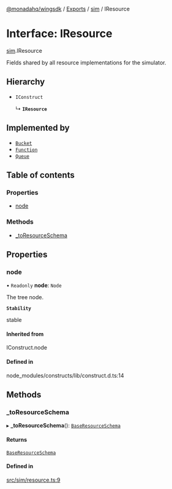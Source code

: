 [@monadahq/wingsdk](../README.md) / [Exports](../modules.md) / [sim](../modules/sim.md) / IResource

# Interface: IResource

[sim](../modules/sim.md).IResource

Fields shared by all resource implementations for the simulator.

## Hierarchy

- `IConstruct`

  ↳ **`IResource`**

## Implemented by

- [`Bucket`](../classes/sim.Bucket.md)
- [`Function`](../classes/sim.Function.md)
- [`Queue`](../classes/sim.Queue.md)

## Table of contents

### Properties

- [node](sim.IResource.md#node)

### Methods

- [\_toResourceSchema](sim.IResource.md#_toresourceschema)

## Properties

### node

• `Readonly` **node**: `Node`

The tree node.

**`Stability`**

stable

#### Inherited from

IConstruct.node

#### Defined in

node_modules/constructs/lib/construct.d.ts:14

## Methods

### \_toResourceSchema

▸ **_toResourceSchema**(): [`BaseResourceSchema`](sim.BaseResourceSchema.md)

#### Returns

[`BaseResourceSchema`](sim.BaseResourceSchema.md)

#### Defined in

[src/sim/resource.ts:9](https://github.com/monadahq/winglang/blob/main/libs/wingsdk/src/sim/resource.ts#L9)

